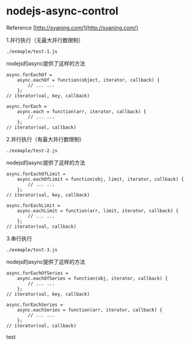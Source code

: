 # nodejs-async-control #

Reference [http://syaning.com/](http://syaning.com/)

1.并行执行（无最大并行数限制）

`./exmaple/test-1.js`

nodejs的async提供了这样的方法

	async.forEachOf =
    	async.eachOf = function(object, iterator, callback) {
        	// ... ...
    	};
	// iterator(val, key, callback)

	async.forEach =
    	async.each = function(arr, iterator, callback) {
        	// ... ...
    	};
	// iterator(val, callback)


2.并行执行（有最大并行数限制）

`./exmaple/test-2.js`

nodejs的async提供了这样的方法

	async.forEachOfLimit =
    	async.eachOfLimit = function(obj, limit, iterator, callback) {
        	// ... ...
    	};
	// iterator(val, key, callback)
	
	async.forEachLimit =
    	async.eachLimit = function(arr, limit, iterator, callback) {
        	// ... ...
    	};
	// iterator(val, callback)

3.串行执行

`./exmaple/test-3.js`

nodejs的async提供了这样的方法

	async.forEachOfSeries =
    	async.eachOfSeries = function(obj, iterator, callback) {
        	// ... ...
    	};
	// iterator(val, key, callback)

	async.forEachSeries =
    	async.eachSeries = function(arr, iterator, callback) {
        	// ... ...
    	};
	// iterator(val, callback)


test